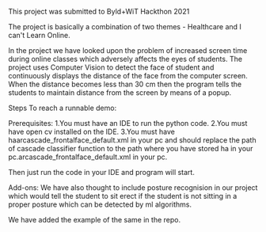 This project was submitted to Byld+WiT Hackthon 2021

The project is basically a combination of two themes - Healthcare and I can't Learn Online.

In the project we have looked upon the problem of increased screen time during online classes which adversely affects the eyes of students.
The project uses Computer Vision to detect the face of student and continuously displays the distance of the face from the computer screen.
When the distance becomes less than 30 cm then the program tells the students to maintain distance from the screen by means of a popup.

Steps To reach a runnable demo:

Prerequisites:
1.You must have an IDE to run the python code.
2.You must have open cv installed on the IDE.
3.You must have haarcascade_frontalface_default.xml in your pc and should replace the path of cascade classifier function to the path where you have stored ha in your pc.arcascade_frontalface_default.xml in your pc.

Then just run the code in your IDE and program will start.


Add-ons:
We have also thought to include posture recognision in our project which would tell the student to sit erect if the student is not sitting in a proper posture which can be detected by ml algorithms.

We have added the example of the same in the repo.



